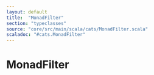 ```yaml
---
layout: default
title:  "MonadFilter"
section: "typeclasses"
source: "core/src/main/scala/cats/MonadFilter.scala"
scaladoc: "#cats.MonadFilter"
---
```

# MonadFilter
